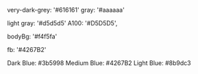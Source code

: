 very-dark-grey: '#616161'
gray: '#aaaaaa'

light gray: '#d5d5d5'
A100: '#D5D5D5',
 
bodyBg: '#f4f5fa'

fb: '#4267B2'

Dark Blue: #3b5998
Medium Blue: #4267B2
Light Blue: #8b9dc3


